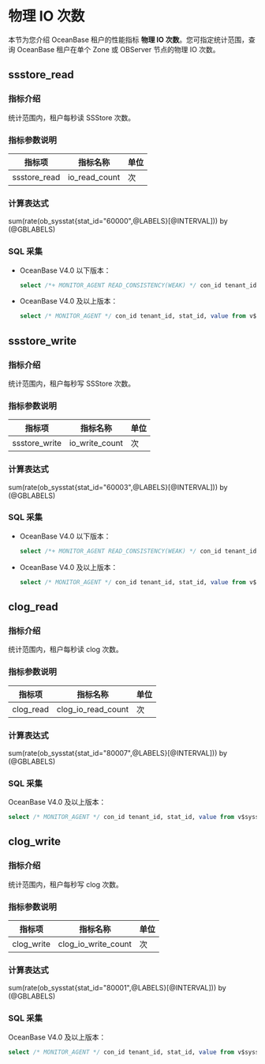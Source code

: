 # 物理 IO 次数

本节为您介绍 OceanBase 租户的性能指标 **物理 IO 次数**。您可指定统计范围，查询 OceanBase 租户在单个 Zone 或 OBServer 节点的物理 IO 次数。

## ssstore_read

### 指标介绍

统计范围内，租户每秒读 SSStore 次数。

### 指标参数说明

| **指标项** | **指标名称** | **单位** |
|---------|----------|--------|
| ssstore_read    | io_read_count | 次      |

### 计算表达式

sum(rate(ob_sysstat{stat_id="60000",@LABELS}[@INTERVAL])) by (@GBLABELS)

### SQL 采集

* OceanBase V4.0 以下版本：

  ```sql
  select /*+ MONITOR_AGENT READ_CONSISTENCY(WEAK) */ con_id tenant_id, stat_id, value from v$sysstat where stat_id IN (60000) and (con_id > 1000 or con_id = 1) and class < 1000
  ```

* OceanBase V4.0 及以上版本：

  ```sql
  select /* MONITOR_AGENT */ con_id tenant_id, stat_id, value from v$sysstat where stat_id IN (60000) and (con_id > 1000 or con_id = 1) and class < 1000
  ```

## ssstore_write

### 指标介绍

统计范围内，租户每秒写 SSStore 次数。

### 指标参数说明

| **指标项** | **指标名称** | **单位** |
|---------|----------|--------|
| ssstore_write  | io_write_count | 次      |

### 计算表达式

sum(rate(ob_sysstat{stat_id="60003",@LABELS}[@INTERVAL])) by (@GBLABELS)

### SQL 采集

* OceanBase V4.0 以下版本：

  ```sql
  select /*+ MONITOR_AGENT READ_CONSISTENCY(WEAK) */ con_id tenant_id, stat_id, value from v$sysstat where stat_id IN (60003) and (con_id > 1000 or con_id = 1) and class < 1000
  ```

* OceanBase V4.0 及以上版本：

  ```sql
  select /* MONITOR_AGENT */ con_id tenant_id, stat_id, value from v$sysstat where stat_id IN (60003) and (con_id > 1000 or con_id = 1) and class < 1000
  ```

## clog_read

### 指标介绍

统计范围内，租户每秒读 clog 次数。

### 指标参数说明

| **指标项** | **指标名称** | **单位** |
|---------|----------|--------|
| clog_read  | clog_io_read_count | 次      |

### 计算表达式

sum(rate(ob_sysstat{stat_id="80007",@LABELS}[@INTERVAL])) by (@GBLABELS)

### SQL 采集

OceanBase V4.0 及以上版本：

  ```sql
  select /* MONITOR_AGENT */ con_id tenant_id, stat_id, value from v$sysstat where stat_id IN (80007) and (con_id > 1000 or con_id = 1) and class < 1000
  ```

## clog_write

### 指标介绍

统计范围内，租户每秒写 clog 次数。

### 指标参数说明

| **指标项** | **指标名称** | **单位** |
|---------|----------|--------|
| clog_write  | clog_io_write_count | 次      |

### 计算表达式

sum(rate(ob_sysstat{stat_id="80001",@LABELS}[@INTERVAL])) by (@GBLABELS)

### SQL 采集

OceanBase V4.0 及以上版本：

  ```sql
  select /* MONITOR_AGENT */ con_id tenant_id, stat_id, value from v$sysstat where stat_id IN (80001) and (con_id > 1000 or con_id = 1) and class < 1000
  ```
